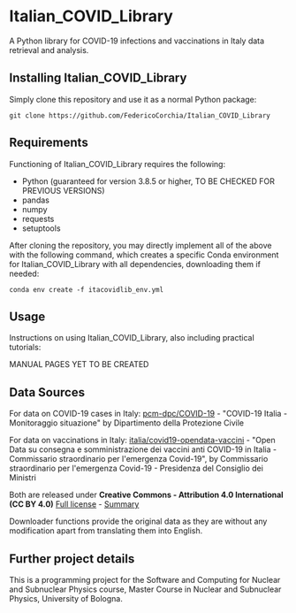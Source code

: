 # Italian_COVID_Library
A Python library for COVID-19 infections and vaccinations in Italy data retrieval and analysis.

## Installing Italian_COVID_Library
Simply clone this repository and use it as a normal Python package:

`git clone https://github.com/FedericoCorchia/Italian_COVID_Library`

## Requirements
Functioning of Italian_COVID_Library requires the following:
- Python (guaranteed for version 3.8.5 or higher, TO BE CHECKED FOR PREVIOUS VERSIONS)
- pandas
- numpy
- requests
- setuptools

After cloning the repository, you may directly implement all of the above with the following command, which creates a specific Conda environment for Italian_COVID_Library with all dependencies, downloading them if needed:

`conda env create -f itacovidlib_env.yml`

## Usage
Instructions on using Italian_COVID_Library, also including practical tutorials:

MANUAL PAGES YET TO BE CREATED

## Data Sources
For data on COVID-19 cases in Italy: [pcm-dpc/COVID-19](https://github.com/pcm-dpc/COVID-19) - "COVID-19 Italia - Monitoraggio situazione" by Dipartimento della Protezione Civile

For data on vaccinations in Italy: [italia/covid19-opendata-vaccini](https://github.com/italia/covid19-opendata-vaccini) - "Open Data su consegna e somministrazione dei vaccini anti COVID-19 in Italia - Commissario straordinario per l'emergenza Covid-19", by Commissario straordinario per l'emergenza Covid-19 - Presidenza del Consiglio dei Ministri

Both are released under **Creative Commons - Attribution 4.0 International (CC BY 4.0)** [Full license](https://creativecommons.org/licenses/by/4.0/legalcode) - [Summary](https://creativecommons.org/licenses/by/4.0/deed.en)

Downloader functions provide the original data as they are without any modification apart from translating them into English.

## Further project details
This is a programming project for the Software and Computing for Nuclear and Subnuclear Physics course, Master Course in Nuclear and Subnuclear Physics, University of Bologna.
